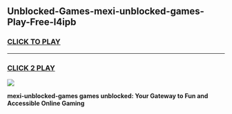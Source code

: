 
## Unblocked-Games-mexi-unblocked-games-Play-Free-l4ipb
<h3>
<a href="https://premium76.site?title=mexi-unblocked-games&ref=10A">CLICK TO PLAY</a></h3>
<hr>

<h3>
<a href="https://premium76.site?title=mexi-unblocked-games&ref=10A">CLICK 2 PLAY</a>
  
</h3>

<a href="https://premium76.site?title=mexi-unblocked-games&ref=10A"><img src="https://clearcache.store/games.png"></a>


**mexi-unblocked-games games unblocked: Your Gateway to Fun and Accessible Online Gaming**
